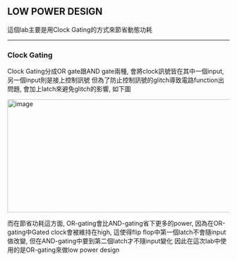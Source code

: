 ## LOW POWER DESIGN
這個lab主要是用Clock Gating的方式來節省動態功耗

---

### Clock Gating
Clock Gating分成OR gate跟AND gate兩種, 會將clock訊號皆在其中一個input, 另一個input則是接上控制訊號
但為了防止控制訊號的glitch導致電路function出問題, 會加上latch來避免glitch的影響, 如下圖

<img width="1291" height="256" alt="image" src="https://github.com/user-attachments/assets/3ca3311a-c3c2-47da-a3b6-57d86f53d15e" />

而在節省功耗這方面, OR-gating會比AND-gating省下更多的power, 因為在OR-gating中Gated clock會被維持在high, 這使得flip flop中第一個latch不會隨input做改變, 但在AND-gating中要到第二個latch才不隨input變化
因此在這次lab中使用的是OR-gating來做low power design

